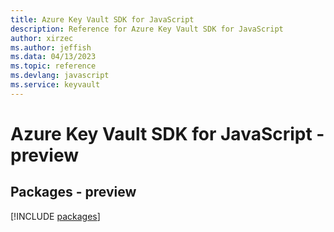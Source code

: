```yaml
---
title: Azure Key Vault SDK for JavaScript
description: Reference for Azure Key Vault SDK for JavaScript
author: xirzec
ms.author: jeffish
ms.data: 04/13/2023
ms.topic: reference
ms.devlang: javascript
ms.service: keyvault
---
```

# Azure Key Vault SDK for JavaScript - preview
## Packages - preview
[!INCLUDE [packages](key-vault-index.md)]